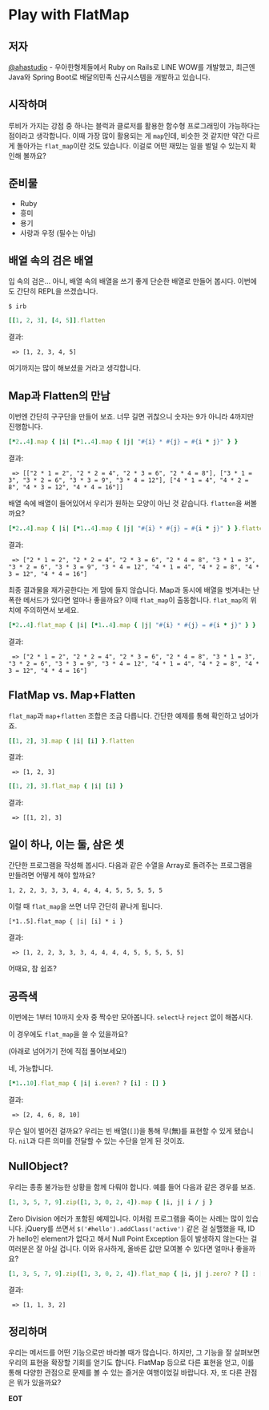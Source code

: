 # Play with FlatMap

## 저자
[@ahastudio](http://j.mp/1ea27KW) - 우아한형제들에서 Ruby on Rails로 LINE WOW를 개발했고, 최근엔 Java와 Spring Boot로 배달의민족 신규시스템을 개발하고 있습니다.

## 시작하며
루비가 가지는 강점 중 하나는 블럭과 클로저를 활용한 함수형 프로그래밍이 가능하다는 점이라고 생각합니다. 이때 가장 많이 활용되는 게 `map`인데, 비슷한 것 같지만 약간 다르게 돌아가는 `flat_map`이란 것도 있습니다. 이걸로 어떤 재밌는 일을 벌일 수 있는지 확인해 볼까요?

## 준비물
- Ruby
- 흥미
- 용기
- 사랑과 우정 (필수는 아님)

## 배열 속의 검은 배열
입 속의 검은... 아니, 배열 속의 배열을 쓰기 좋게 단순한 배열로 만들어 봅시다. 이번에도 간단히 REPL을 쓰겠습니다.

```
$ irb
```

```ruby
[[1, 2, 3], [4, 5]].flatten
```

결과:
```
 => [1, 2, 3, 4, 5]
```

여기까지는 많이 해보셨을 거라고 생각합니다.

## Map과 Flatten의 만남
이번엔 간단히 구구단을 만들어 보죠. 너무 길면 귀찮으니 숫자는 9가 아니라 4까지만 진행합니다.

```ruby
[*2..4].map { |i| [*1..4].map { |j| "#{i} * #{j} = #{i * j}" } }
```

결과:
```
 => [["2 * 1 = 2", "2 * 2 = 4", "2 * 3 = 6", "2 * 4 = 8"], ["3 * 1 = 3", "3 * 2 = 6", "3 * 3 = 9", "3 * 4 = 12"], ["4 * 1 = 4", "4 * 2 = 8", "4 * 3 = 12", "4 * 4 = 16"]]
```

배열 속에 배열이 들어있어서 우리가 원하는 모양이 아닌 것 같습니다. `flatten`을 써볼까요?

```ruby
[*2..4].map { |i| [*1..4].map { |j| "#{i} * #{j} = #{i * j}" } }.flatten
```

결과:
```
 => ["2 * 1 = 2", "2 * 2 = 4", "2 * 3 = 6", "2 * 4 = 8", "3 * 1 = 3", "3 * 2 = 6", "3 * 3 = 9", "3 * 4 = 12", "4 * 1 = 4", "4 * 2 = 8", "4 * 3 = 12", "4 * 4 = 16"]
```

최종 결과물을 재가공한다는 게 맘에 들지 않습니다. Map과 동시에 배열을 벗겨내는 난폭한 메서드가 있다면 얼마나 좋을까요? 이때 `flat_map`이 출동합니다. `flat_map`의 위치에 주의하면서 보세요.

```ruby
[*2..4].flat_map { |i| [*1..4].map { |j| "#{i} * #{j} = #{i * j}" } }
```

결과:
```
 => ["2 * 1 = 2", "2 * 2 = 4", "2 * 3 = 6", "2 * 4 = 8", "3 * 1 = 3", "3 * 2 = 6", "3 * 3 = 9", "3 * 4 = 12", "4 * 1 = 4", "4 * 2 = 8", "4 * 3 = 12", "4 * 4 = 16"]
```

## FlatMap vs. Map+Flatten
`flat_map`과 `map`+`flatten` 조합은 조금 다릅니다. 간단한 예제를 통해 확인하고 넘어가죠.

```ruby
[[1, 2], 3].map { |i| [i] }.flatten
```

결과:
```
 => [1, 2, 3]
```

```ruby
[[1, 2], 3].flat_map { |i| [i] }
```

결과:
```
 => [[1, 2], 3]
```

## 일이 하나, 이는 둘, 삼은 셋
간단한 프로그램을 작성해 봅시다. 다음과 같은 수열을 Array로 돌려주는 프로그램을 만들려면 어떻게 해야 할까요?

```
1, 2, 2, 3, 3, 3, 4, 4, 4, 4, 5, 5, 5, 5, 5
```

이럴 때 `flat_map`을 쓰면 너무 간단히 끝나게 됩니다.

```
[*1..5].flat_map { |i| [i] * i }
```

결과:
```
 => [1, 2, 2, 3, 3, 3, 4, 4, 4, 4, 5, 5, 5, 5, 5]
```

어때요, 참 쉽죠?

## 공즉색
이번에는 1부터 10까지 숫자 중 짝수만 모아봅니다. `select`나 `reject` 없이 해봅시다.

이 경우에도 `flat_map`을 쓸 수 있을까요?

(아래로 넘어가기 전에 직접 풀어보세요!)

네, 가능합니다.

```ruby
[*1..10].flat_map { |i| i.even? ? [i] : [] }
```

결과:
```
 => [2, 4, 6, 8, 10]
```

무슨 일이 벌어진 걸까요? 우리는 빈 배열(`[]`)을 통해 무(無)를 표현할 수 있게 됐습니다. `nil`과 다른 의미를 전달할 수 있는 수단을 얻게 된 것이죠.

## NullObject?
우리는 종종 불가능한 상황을 함께 다뤄야 합니다. 예를 들어 다음과 같은 경우를 보죠.

```ruby
[1, 3, 5, 7, 9].zip([1, 3, 0, 2, 4]).map { |i, j| i / j }
```

Zero Division 에러가 포함된 예제입니다. 이처럼 프로그램을 죽이는 사례는 많이 있습니다. jQuery를 쓰면서 `$('#hello').addClass('active')` 같은 걸 실핼했을 때, ID가 hello인 element가 없다고 해서 Null Point Exception 등이 발생하지 않는다는 걸 여러분은 잘 아실 겁니다. 이와 유사하게, 올바른 값만 모여볼 수 있다면 얼마나 좋을까요?

```ruby
[1, 3, 5, 7, 9].zip([1, 3, 0, 2, 4]).flat_map { |i, j| j.zero? ? [] : [i / j] }
```

결과:
```
 => [1, 1, 3, 2]
```

## 정리하며
우리는 메서드를 어떤 기능으로만 바라볼 때가 많습니다. 하지만, 그 기능을 잘 살펴보면 우리의 표현을 확장할 기회를 얻기도 합니다. FlatMap 등으로 다른 표현을 얻고, 이를 통해 다양한 관점으로 문제를 볼 수 있는 즐거운 여행이었길 바랍니다. 자, 또 다른 관점은 뭐가 있을까요?

**EOT**

